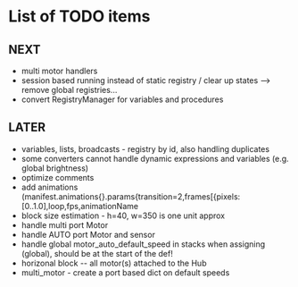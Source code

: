 # List of TODO items

## NEXT
- multi motor handlers
- session based running instead of static registry / clear up states --> remove global registries...
- convert RegistryManager for variables and procedures

## LATER
- variables, lists, broadcasts - registry by id, also handling duplicates
- some converters cannot handle dynamic expressions and variables (e.g. global brightness)
- optimize comments
- add animations (manifest.animations{}.params{transition=2,frames[{pixels:[0..1.0],loop,fps,animationName
- block size estimation - h=40, w=350 is one unit approx
- handle multi port Motor
- handle AUTO port Motor and sensor
- handle global motor_auto_default_speed in stacks when assigning (global), should be at the start of the def!
- horizonal block -- all motor(s) attached to the Hub
- multi_motor - create a port based dict on default speeds
